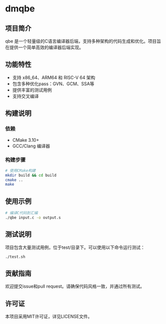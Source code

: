 # dmqbe

## 项目简介
qbe 是一个轻量级的C语言编译器后端，支持多种架构的代码生成和优化。项目旨在提供一个简单高效的编译器后端实现。

## 功能特性
- 支持 x86_64、ARM64 和 RISC-V 64 架构
- 包含多种优化pass：GVN、GCM、SSA等
- 提供丰富的测试用例
- 支持交叉编译

## 构建说明
### 依赖
- CMake 3.10+
- GCC/Clang 编译器

### 构建步骤
```bash
# 使用CMake构建
mkdir build && cd build
cmake ..
make
```

## 使用示例
```bash
# 编译C代码到汇编
./qbe input.c -o output.s
```

## 测试说明
项目包含大量测试用例，位于test/目录下。可以使用以下命令运行测试：
```bash
./test.sh
```

## 贡献指南
欢迎提交issue和pull request。请确保代码风格一致，并通过所有测试。

## 许可证
本项目采用MIT许可证，详见LICENSE文件。
